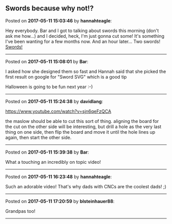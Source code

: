 ## Swords because why not!?
Posted on **2017-05-11 15:03:46** by **hannahteagle**:

Hey everybody. Bar and I got to talking about swords this morning (don't ask me how...) and I decided, heck, I'm just gonna cut some! It's something I've been wanting for a few months now. And an hour later... Two swords!  [Swords!](//muut.com/u/maslowcnc/s3/:maslowcnc:jIvv:swords.jpg.jpg)

---

Posted on **2017-05-11 15:08:01** by **Bar**:

I asked how she designed them so fast and Hannah said that she picked the first result on google for "Sword SVG" which is a good tip



Halloween is going to be fun next year :-)

---

Posted on **2017-05-11 15:24:38** by **davidlang**:

https://www.youtube.com/watch?v=sjn6qeFzQCA



the maslow should be able to cut this sort of thing. aligning the board for the cut on the other side will be interesting, but drill a hole as the very last thing on one side, then flip the board and move it until the hole lines up again, then start the other side.

---

Posted on **2017-05-11 15:39:38** by **Bar**:

What a touching an incredibly on topic video!

---

Posted on **2017-05-11 16:23:48** by **hannahteagle**:

Such an adorable video! That's why dads with CNCs are the coolest dads! ;)

---

Posted on **2017-05-11 17:20:59** by **blsteinhauer88**:

Grandpas too!

---

